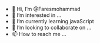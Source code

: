 - 👋 Hi, I’m @Faresmohammad
- 👀 I’m interested in ...
- 🌱 I’m currently learning javaScript 
- 💞️ I’m looking to collaborate on ...
- 📫 How to reach me ...

<!---
Faresmohammad33/Faresmohammad33 is a ✨ special ✨ repository because its `README.md` (this file) appears on your GitHub profile.
You can click the Preview link to take a look at your changes.
--->
